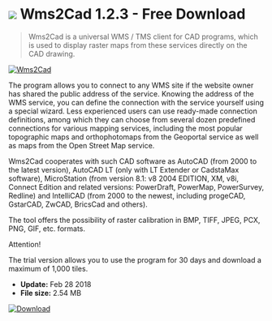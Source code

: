 # ![](https://cdn.softexe.net/static/icon/win.gif) Wms2Cad 1.2.3 - Free Download

> Wms2Cad is a universal WMS / TMS client for CAD programs, which is used to display raster maps from these services directly on the CAD drawing.

[![Wms2Cad](https://gallery.dpcdn.pl/imgc/Tools/77299/g_-_420x350_1.5_-_x20170824111703_0.jpg)](https://softexe.net/win/business/other/wms2cad:pRfRa.html)

The program allows you to connect to any WMS site if the website owner has shared the public address of the service. Knowing the address of the WMS service, you can define the connection with the service yourself using a special wizard. Less experienced users can use ready-made connection definitions, among which they can choose from several dozen predefined connections for various mapping services, including the most popular topographic maps and orthophotomaps from the Geoportal service as well as maps from the Open Street Map service.
 
 Wms2Cad cooperates with such CAD software as AutoCAD (from 2000 to the latest version), AutoCAD LT (only with LT Extender or CadstaMax software), MicroStation (from version 8.1: v8 2004 EDITION, XM, v8i, Connect Edition and related versions: PowerDraft, PowerMap, PowerSurvey, Redline) and IntelliCAD (from 2000 to the newest, including progeCAD, GstarCAD, ZwCAD, BricsCad and others).
 
 The tool offers the possibility of raster calibration in BMP, TIFF, JPEG, PCX, PNG, GIF, etc. formats.
 
 Attention!
 
 The trial version allows you to use the program for 30 days and download a maximum of 1,000 tiles.


- **Update:** Feb 28 2018
- **File size:** 2.54 MB

[![Download](https://cdn.softexe.net/static/img/download.png)](https://softexe.net/win/business/other/wms2cad:pRfRa.html)


